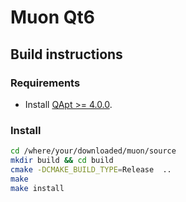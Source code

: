 # Muon Qt6

## Build instructions

### Requirements

- Install [QApt >= 4.0.0](https://github.com/evgeniy-harchenko/qapt).

### Install
```bash
cd /where/your/downloaded/muon/source
mkdir build && cd build
cmake -DCMAKE_BUILD_TYPE=Release  ..
make
make install
```
